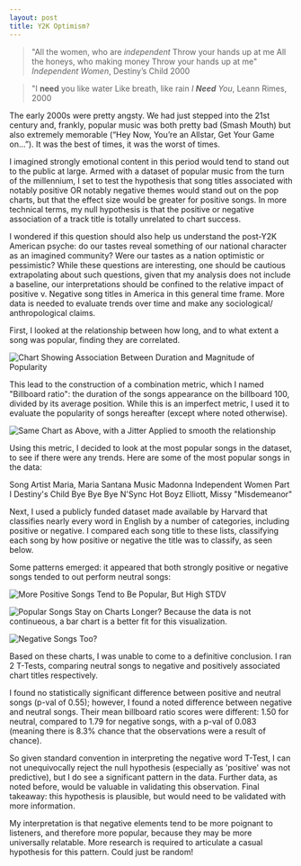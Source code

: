 ```yaml
---
layout: post
title: Y2K Optimism?
---
```



>"All the women, who are *independent*
>Throw your hands up at me
>All the honeys, who making money
>Throw your hands up at me"
_*Independent* Women_, Destiny’s Child 2000

>"I **need** you like water
>Like breath, like rain
_I **Need** You_, Leann Rimes, 2000


The early 2000s were pretty angsty. We had just stepped into the 21st century and, frankly, popular music was both pretty bad (Smash Mouth) but also extremely memorable (“Hey Now, You’re an Allstar, Get Your Game on…”). It was the best of times, it was the worst of times.

I imagined strongly emotional content in this period would tend to stand out to the public at large. Armed with a dataset of popular music from the turn of the millennium, I set to test the hypothesis that song titles associated with notably positive OR notably negative themes would stand out on the pop charts, but that the effect size would be greater for positive songs. In more technical terms, my null hypothesis is that the positive or negative association of a track title is totally unrelated to chart success.


I wondered if this question should also help us understand the post-Y2K American psyche: do our tastes reveal something of our national character as an imagined community? Were our tastes as a nation optimistic or pessimistic? While these questions are interesting, one should be cautious extrapolating about such questions, given that my analysis does not include a baseline, our interpretations should be confined to the relative impact of positive v. Negative song titles in America in this general time frame. More data is needed to evaluate trends over time and make any sociological/ anthropological claims.


First, I looked at the relationship between how long, and to what extent a song was popular, finding they are correlated.

![Chart Showing Association Between Duration and Magnitude of Popularity](https://github.com/hudsonrio/hudsonrio.github.io/images/images_proj2/avgbb_weeks.jpg)

This lead to the construction of  a combination metric, which I named "Billboard ratio": the duration of the songs appearance on the billboard 100, divided by its average position. While this is an imperfect metric, I used it to evaluate the popularity of songs hereafter (except where noted otherwise).

![Same Chart as Above, with a Jitter Applied to smooth the relationship](https://github.com/hudsonrio/hudsonrio.github.io/images/images_proj2/avgbb_weeks_jitter.jpg)

Using this metric, I decided to look at the most popular songs in the dataset, to see if there were any trends. Here are some of the most popular songs in the data:

Song                                                                          Artist
Maria, Maria                          Santana
Music                                 Madonna
Independent Women Part I              Destiny's Child
Bye Bye Bye                           N'Sync
Hot Boyz                              Elliott, Missy "Misdemeanor"

Next, I used a publicly funded dataset made available by Harvard that classifies nearly every word in English by a number of categories, including positive or negative.  I compared each song title to these lists, classifying each song by how positive or negative the title was to classify, as seen below.

Some patterns emerged: it appeared that both strongly positive or negative songs tended to out perform neutral songs:

![More Positive Songs Tend to Be Popular, But High STDV](https://github.com/hudsonrio/hudsonrio.github.io/images/images_proj2/trackpos_weeksbb_bar.jpg)


![Popular Songs Stay on Charts Longer?](https://github.com/hudsonrio/hudsonrio.github.io/images/images_proj2/track_pos_weeks_jointplot.jpg)
Because the data is not continueous, a bar chart is a better fit for this visualization.

![Negative Songs Too?](https://github.com/hudsonrio/hudsonrio.github.io/images/images_proj2/trackpos_weeksbb_bar.jpg)

Based on these charts, I was unable to come to a definitive conclusion. I ran 2 T-Tests, comparing neutral songs to negative and positively associated chart titles respectively.

I found no statistically significant difference between positive and neutral songs (p-val of 0.55); however, I found a noted difference between negative and neutral songs. Their mean billboard ratio scores were different: 1.50 for neutral, compared to 1.79 for negative songs, with a p-val of 0.083 (meaning there is 8.3% chance that the observations were a result of chance).  

So given standard convention in interpreting the negative word T-Test, I can not unequivocally reject the null hypothesis (especially as 'positive' was not predictive), but I do see a significant pattern in the data. Further data, as noted before, would be valuable in validating this observation. Final takeaway: this hypothesis is plausible, but would need to be validated with more information.

My interpretation is that negative elements tend to be more poignant to listeners, and therefore more popular, because they may be more universally relatable. More research is required to articulate a casual hypothesis for this pattern. Could just be random!
